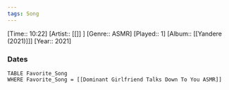 ```yaml
---
tags: Song  
---
```

[Time:: 10:22]
[Artist:: [[]] ]
[Genre:: ASMR]
[Played:: 1]
[Album:: [[Yandere (2021)]]]
[Year:: 2021]
### Dates
````dataview
TABLE Favorite_Song
WHERE Favorite_Song = [[Dominant Girlfriend Talks Down To You ASMR]]
````